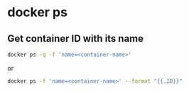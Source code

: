 # docker ps

## Get container ID with its name

```bash
docker ps -q -f 'name=<container-name>'
```
or
```bash
docker ps -f 'name=<container-name>' --format "{{.ID}}"
```

